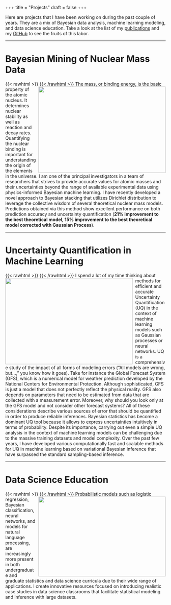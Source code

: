 +++
title = "Projects"
draft = false
+++

Here are projects that I have been working on during the past couple of years. They are a mix of Bayesian data analysis, machine learning modeling, and data science education. Take a look at the list of my [publications](/publications) and my [GitHub](https://github.com/kejzlarv) to see the fruits of this labor.

---

# Bayesian Mining of Nuclear Mass Data
{{< rawhtml >}}
<img style="float: Right; margin-left: 0.6em;"  src="/images/frib.jpg" width="400" height="270">
{{< /rawhtml >}}
The mass, or binding energy, is the basic property of the atomic nucleus. It determines nuclear stability as well as reaction and decay rates. Quantifying the nuclear binding is important for understanding the origin of the elements in the universe. I am one of the principal investigators in a team of researchers that strives to provide accurate values for atomic masses and their uncertainties beyond the range of available experimental data using physics-informed Bayesian machine learning. I have recently developed a novel approach to Bayesian stacking that utilizes Dirichlet distribution to leverage the collective wisdom of several theoretical nuclear mass models. Predictions obtained via this method show excellent performance on both prediction accuracy and uncertainty quantification (**21% improvement to the best theoretical model, 15% improvement to the best theoretical model corrected with Gaussian Process**).

---

# Uncertainty Quantification in Machine Learning
{{< rawhtml >}}
<img style="float: Left; margin-right: 0.6em;"  src="/images/UQ.png" width="400" height="270">
{{< /rawhtml >}}
I spend a lot of my time thinking about methods for efficient and accurate Uncertainty Quantification (UQ) in the context of machine learning models such as Gaussian processes or neural networks. UQ is a comprehensive study of the impact of all forms of modeling errors (“All models are wrong, but…,” you know how it goes). Take for instance the Global Forecast System (GFS), which is a numerical model for weather prediction developed by the National Centers for Environmental Protection. Although sophisticated, GFS is just a model that does not perfectly reflect the physical reality. GFS also depends on parameters that need to be estimated from data that are collected with a measurement error. Moreover, why should you look only at the GFS model and not consider other forecast systems? All of these considerations describe various sources of error that should be quantified in order to produce reliable inferences. Bayesian statistics has become a dominant UQ tool because it allows to express uncertainties intuitively in terms of probability. Despite its importance, carrying out even a simple UQ analysis in the context of machine learning models can be challenging due to the massive training datasets and model complexity. Over the past few years, I have developed various computationally fast and scalable methods for UQ in machine learning based on variational Bayesian inference that have surpassed the standard sampling-based inference.

---

# Data Science Education
{{< rawhtml >}}
<img style="float: right; margin-left: 0.6em;"  src="/images/AppletScreen.PNG" width="400" height="250">
{{< /rawhtml >}}
Probabilistic models such as logistic regression, Bayesian classification, neural networks, and models for natural language processing, are increasingly more present in both undergraduate and graduate statistics and data science curricula due to their wide range of applications. I create innovative resources focused on introducing realistic case studies in data science classrooms that facilitate statistical modeling and inference with large datasets.
